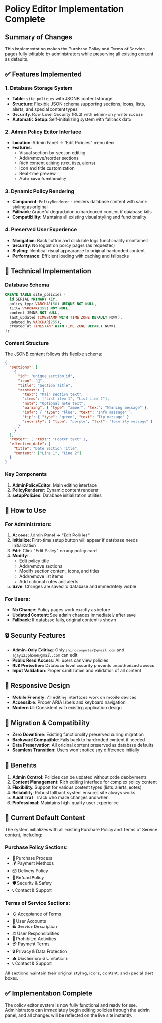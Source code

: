# Policy Editor Implementation Complete

## Summary of Changes

This implementation makes the Purchase Policy and Terms of Service pages fully editable by administrators while preserving all existing content as defaults.

## ✅ Features Implemented

### 1. **Database Storage System**
- **Table**: `site_policies` with JSONB content storage
- **Structure**: Flexible JSON schema supporting sections, icons, lists, alerts, and special content types
- **Security**: Row Level Security (RLS) with admin-only write access
- **Automatic Setup**: Self-initializing system with fallback data

### 2. **Admin Policy Editor Interface**
- **Location**: Admin Panel → "Edit Policies" menu item
- **Features**:
  - Visual section-by-section editing
  - Add/remove/reorder sections
  - Rich content editing (text, lists, alerts)
  - Icon and title customization
  - Real-time preview
  - Auto-save functionality

### 3. **Dynamic Policy Rendering**
- **Component**: `PolicyRenderer` - renders database content with same styling as original
- **Fallback**: Graceful degradation to hardcoded content if database fails
- **Compatibility**: Maintains all existing visual styling and functionality

### 4. **Preserved User Experience**
- **Navigation**: Back button and clickable logo functionality maintained
- **Security**: No logout on policy pages (as requested)
- **Styling**: Identical visual appearance to original hardcoded content
- **Performance**: Efficient loading with caching and fallbacks

## 🔧 Technical Implementation

### Database Schema
```sql
CREATE TABLE site_policies (
  id SERIAL PRIMARY KEY,
  policy_type VARCHAR(50) UNIQUE NOT NULL,
  title VARCHAR(255) NOT NULL,
  content JSONB NOT NULL,
  last_updated TIMESTAMP WITH TIME ZONE DEFAULT NOW(),
  updated_by VARCHAR(255),
  created_at TIMESTAMP WITH TIME ZONE DEFAULT NOW()
);
```

### Content Structure
The JSONB content follows this flexible schema:
```json
{
  "sections": [
    {
      "id": "unique_section_id",
      "icon": "🛒",
      "title": "Section Title",
      "content": {
        "text": "Main section text",
        "items": ["List item 1", "List item 2"],
        "note": "Optional note text",
        "warning": { "type": "amber", "text": "Warning message" },
        "info": { "type": "blue", "text": "Info message" },
        "tip": { "type": "green", "text": "Tip message" },
        "security": { "type": "purple", "text": "Security message" }
      }
    }
  ],
  "footer": { "text": "Footer text" },
  "effective_date": {
    "title": "Date Section Title",
    "content": ["Line 1", "Line 2"]
  }
}
```

### Key Components
1. **AdminPolicyEditor**: Main editing interface
2. **PolicyRenderer**: Dynamic content renderer
3. **setupPolicies**: Database initialization utilities

## 🚀 How to Use

### For Administrators:
1. **Access**: Admin Panel → "Edit Policies" 
2. **Initialize**: First-time setup button will appear if database needs initialization
3. **Edit**: Click "Edit Policy" on any policy card
4. **Modify**: 
   - Edit policy title
   - Add/remove sections
   - Modify section content, icons, and titles
   - Add/remove list items
   - Add optional notes and alerts
5. **Save**: Changes are saved to database and immediately visible

### For Users:
- **No Change**: Policy pages work exactly as before
- **Updated Content**: See admin changes immediately after save
- **Fallback**: If database fails, original content is shown

## 🔒 Security Features

- **Admin-Only Editing**: Only `zhirocomputer@gmail.com` and `ajay123phone@gmail.com` can edit
- **Public Read Access**: All users can view policies
- **RLS Protection**: Database-level security prevents unauthorized access
- **Input Validation**: Proper sanitization and validation of all content

## 📱 Responsive Design

- **Mobile Friendly**: All editing interfaces work on mobile devices
- **Accessible**: Proper ARIA labels and keyboard navigation
- **Modern UI**: Consistent with existing application design

## 🔄 Migration & Compatibility

- **Zero Downtime**: Existing functionality preserved during migration
- **Backward Compatible**: Falls back to hardcoded content if needed
- **Data Preservation**: All original content preserved as database defaults
- **Seamless Transition**: Users won't notice any difference initially

## 🎯 Benefits

1. **Admin Control**: Policies can be updated without code deployments
2. **Content Management**: Rich editing interface for complex policy content
3. **Flexibility**: Support for various content types (lists, alerts, notes)
4. **Reliability**: Robust fallback system ensures site always works
5. **Audit Trail**: Track who made changes and when
6. **Professional**: Maintains high-quality user experience

## 📝 Current Default Content

The system initializes with all existing Purchase Policy and Terms of Service content, including:

### Purchase Policy Sections:
- 🛒 Purchase Process
- 💰 Payment Methods  
- 📦 Delivery Policy
- 🔄 Refund Policy
- 🛡️ Security & Safety
- 📞 Contact & Support

### Terms of Service Sections:
- 📋 Acceptance of Terms
- 👤 User Accounts
- 🛍️ Service Description
- ⚖️ User Responsibilities
- 🚫 Prohibited Activities
- 💳 Payment Terms
- 🔒 Privacy & Data Protection
- ⚠️ Disclaimers & Limitations
- 📞 Contact & Support

All sections maintain their original styling, icons, content, and special alert boxes.

## ✅ Implementation Complete

The policy editor system is now fully functional and ready for use. Administrators can immediately begin editing policies through the admin panel, and all changes will be reflected on the live site instantly.